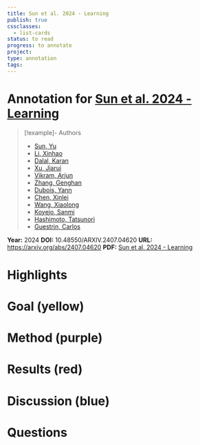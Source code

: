 ```yaml
---
title: Sun et al. 2024 - Learning
publish: true
cssclasses:
  - list-cards
status: to read
progress: to annotate
project:
type: annotation
tags:
---
```

# Annotation for [Sun et al. 2024 - Learning](Papers/References/Sun%20et%20al.%202024%20-%20Learning)

> [!example]- Authors
> - [Sun, Yu](Sun%2C%20Yu)
> - [Li, Xinhao](Li%2C%20Xinhao)
> - [Dalal, Karan](Dalal%2C%20Karan)
> - [Xu, Jiarui](Xu%2C%20Jiarui)
> - [Vikram, Arjun](Vikram%2C%20Arjun)
> - [Zhang, Genghan](Zhang%2C%20Genghan)
> - [Dubois, Yann](Dubois%2C%20Yann)
> - [Chen, Xinlei](Chen%2C%20Xinlei)
> - [Wang, Xiaolong](Wang%2C%20Xiaolong)
> - [Koyejo, Sanmi](Koyejo%2C%20Sanmi)
> - [Hashimoto, Tatsunori](Hashimoto%2C%20Tatsunori)
> - [Guestrin, Carlos](Guestrin%2C%20Carlos)

**Year:** 2024
**DOI:** 10.48550/ARXIV.2407.04620
**URL:** https://arxiv.org/abs/2407.04620
**PDF:** [Sun et al. 2024 - Learning](Papers/PDFs/Sun%20et%20al.%202024%20-%20Learning%20to%20(Learn%20at%20Test%20Time)%20RNNs%20with%20Expressive%20Hidden%20States.pdf)

# Highlights


# Goal (yellow)


# Method (purple)


# Results (red)


# Discussion (blue)


# Questions

